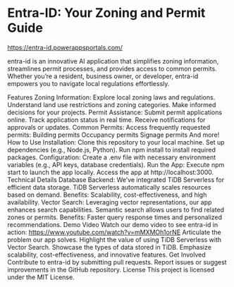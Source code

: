 # Entra-ID: Your Zoning and Permit Guide
https://entra-id.powerappsportals.com/

entra-id is an innovative AI application that simplifies zoning information, streamlines permit processes, and provides access to common permits. Whether you’re a resident, business owner, or developer, entra-id empowers you to navigate local regulations effortlessly.

Features
Zoning Information:
Explore local zoning laws and regulations.
Understand land use restrictions and zoning categories.
Make informed decisions for your projects.
Permit Assistance:
Submit permit applications online.
Track application status in real time.
Receive notifications for approvals or updates.
Common Permits:
Access frequently requested permits:
Building permits
Occupancy permits
Signage permits
And more!
How to Use
Installation:
Clone this repository to your local machine.
Set up dependencies (e.g., Node.js, Python).
Run npm install to install required packages.
Configuration:
Create a .env file with necessary environment variables (e.g., API keys, database credentials).
Run the App:
Execute npm start to launch the app locally.
Access the app at http://localhost:3000.
Technical Details
Database Backend:
We’ve integrated TiDB Serverless for efficient data storage.
TiDB Serverless automatically scales resources based on demand.
Benefits: Scalability, cost-effectiveness, and high availability.
Vector Search:
Leveraging vector representations, our app enhances search capabilities.
Semantic search allows users to find related zones or permits.
Benefits: Faster query response times and personalized recommendations.
Demo Video
Watch our demo video to see entra-id in action:
https://www.youtube.com/watch?v=mMXMOh1orNE
Articulate the problem our app solves.
Highlight the value of using TiDB Serverless with Vector Search.
Showcase the types of data stored in TiDB.
Emphasize scalability, cost-effectiveness, and innovative features.
Get Involved
Contribute to entra-id by submitting pull requests.
Report issues or suggest improvements in the GitHub repository.
License
This project is licensed under the MIT License.

